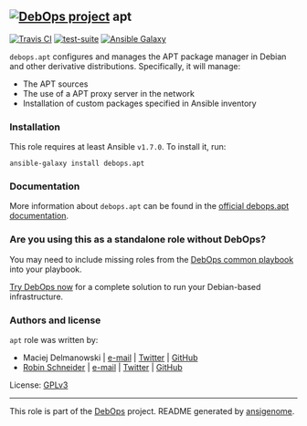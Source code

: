 ## [![DebOps project](http://debops.org/images/debops-small.png)](http://debops.org) apt

<!-- This file was generated by Ansigenome. Do not edit this file directly but
     instead have a look at the files in the ./meta/ directory. -->

[![Travis CI](http://img.shields.io/travis/debops/ansible-apt.svg?style=flat)](http://travis-ci.org/debops/ansible-apt)
[![test-suite](http://img.shields.io/badge/test--suite-ansible--apt-blue.svg?style=flat)](https://github.com/debops/test-suite/tree/master/ansible-apt/)
[![Ansible Galaxy](http://img.shields.io/badge/galaxy-debops.apt-660198.svg?style=flat)](https://galaxy.ansible.com/detail#/role/1551)


`debops.apt` configures and manages the APT package manager in Debian and
other derivative distributions. Specifically, it will manage:

* The APT sources
* The use of a APT proxy server in the network
* Installation of custom packages specified in Ansible inventory

### Installation

This role requires at least Ansible `v1.7.0`. To install it, run:

```Shell
ansible-galaxy install debops.apt
```

### Documentation

More information about `debops.apt` can be found in the
[official debops.apt documentation](http://docs.debops.org/en/latest/ansible/roles/ansible-apt/docs/).



### Are you using this as a standalone role without DebOps?

You may need to include missing roles from the [DebOps common
playbook](https://github.com/debops/debops-playbooks/blob/master/playbooks/common.yml)
into your playbook.

[Try DebOps now](https://github.com/debops/debops) for a complete solution to run your Debian-based infrastructure.





### Authors and license

`apt` role was written by:

- Maciej Delmanowski | [e-mail](mailto:drybjed@gmail.com) | [Twitter](https://twitter.com/drybjed) | [GitHub](https://github.com/drybjed)
- [Robin Schneider](http://ypid.de/) | [e-mail](mailto:ypid@riseup.net) | [Twitter](https://twitter.com/ypid) | [GitHub](https://github.com/ypid)

License: [GPLv3](https://tldrlegal.com/license/gnu-general-public-license-v3-%28gpl-3%29)

***

This role is part of the [DebOps](http://debops.org/) project. README generated by [ansigenome](https://github.com/nickjj/ansigenome/).
